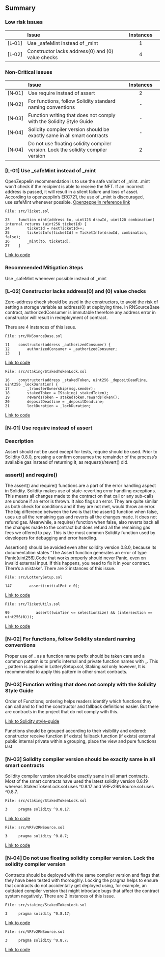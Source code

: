 ## Summary

### Low risk issues
| |Issue|Instances| |
|-|:-|:-:|:-:| 
| [L&#x2011;01] | Use _safeMint instead of _mint | 1 |
| [L&#x2011;02] | Constructor lacks address(0) and (0) value checks | 4 |

### Non-Critical issues
| |Issue|Instances| |
|-|:-|:-:|:-:| 
| [N&#x2011;01] | Use require instead of assert | 2 |
| [N&#x2011;02] | For functions, follow Solidity standard naming conventions | - |
| [N&#x2011;03] | Function writing that does not comply with the Solidity Style Guide | - |
| [N&#x2011;04] | Solidity compiler version should be exactly same in all smart contracts | - |
| [N&#x2011;04] | Do not use floating solidity compiler version. Lock the solidity compiler version | 2 |


### [L&#x2011;01]  Use _safeMint instead of _mint 
OpenZeppelin recommendation is to use the safe variant of _mint.
.mint won’t check if the recipient is able to receive the NFT. If an incorrect address is passed, it will result in a silent failure and loss of asset.
According to openzepplin’s ERC721, the use of _mint is discouraged, use safeMint whenever possible.
[Openzeppelin reference link](https://docs.openzeppelin.com/contracts/3.x/api/token/erc721#ERC721-_safeMint-address-uint256-bytes-)

```solidity
File: src/Ticket.sol

23    function mint(address to, uint128 drawId, uint120 combination) internal returns (uint256 ticketId) {
24        ticketId = nextTicketId++;
25        ticketsInfo[ticketId] = TicketInfo(drawId, combination, false);
26        _mint(to, ticketId);
27    }
```
[Link to code](https://github.com/code-423n4/2023-03-wenwin/blob/91b89482aaedf8b8feb73c771d11c257eed997e8/src/Ticket.sol#L23-L27)

### Recommended Mitigation Steps
Use _safeMint whenever possible instead of _mint

### [L&#x2011;02]  Constructor lacks address(0) and (0) value checks
Zero-address check should be used in the constructors, to avoid the risk of setting a storage variable as address(0) at deploying time. In RNSourceBase contract, authorizedConsumer is immutable therefore any address error in constructor will result in redeployment of contract.

There are 4 instances of this issue.

```solidity
File: src/RNSourceBase.sol

11    constructor(address _authorizedConsumer) {
12        authorizedConsumer = _authorizedConsumer;
13    }
```
[Link to code](https://github.com/code-423n4/2023-03-wenwin/blob/91b89482aaedf8b8feb73c771d11c257eed997e8/src/RNSourceBase.sol#L11-L13)

```solidity
File: src/staking/StakedTokenLock.sol

16    constructor(address _stakedToken, uint256 _depositDeadline, uint256 _lockDuration) {
17        _transferOwnership(msg.sender);
18        stakedToken = IStaking(_stakedToken);
19        rewardsToken = stakedToken.rewardsToken();
20        depositDeadline = _depositDeadline;
21        lockDuration = _lockDuration;
```
[Link to code](https://github.com/code-423n4/2023-03-wenwin/blob/91b89482aaedf8b8feb73c771d11c257eed997e8/src/staking/StakedTokenLock.sol#L16-L21)

### [N&#x2011;01]  Use require instead of assert 
### Description
Assert should not be used except for tests, require should be used.
Prior to Solidity 0.8.0, pressing a confirm consumes the remainder of the process’s available gas instead of returning it, as request()/revert() did.

### assert() and require()
The assert() and require() functions are a part of the error handling aspect in Solidity. Solidity makes use of state-reverting error handling exceptions. This means all changes made to the contract on that call or any sub-calls are undone if an error is thrown. It also flags an error.
They are quite similar as both check for conditions and if they are not met, would throw an error.
The big difference between the two is that the assert() function when false, uses up all the remaining gas and reverts all the changes made. It does not refund gas. 
Meanwhile, a require() function when false, also reverts back all the changes made to the contract but does refund all the remaining gas fees we offered to pay. This is the most common Solidity function used by developers for debugging and error handling.

Assertion() should be avoided even after solidity version 0.8.0, because its documentation states “The Assert function generates an error of type Panic(uint256).Code that works properly should never Panic, even on invalid external input. If this happens, you need to fix it in your contract. There’s a mistake”.
There are 2 instances of this issue.

```solidity
File: src/LotterySetup.sol

147        assert(initialPot > 0);
```
[Link to code](https://github.com/code-423n4/2023-03-wenwin/blob/91b89482aaedf8b8feb73c771d11c257eed997e8/src/LotterySetup.sol#L147)

```solidity
File: src/TicketUtils.sol

99            assert((winTier <= selectionSize) && (intersection == uint256(0)));
```
[Link to code](https://github.com/code-423n4/2023-03-wenwin/blob/91b89482aaedf8b8feb73c771d11c257eed997e8/src/TicketUtils.sol#L99)

### [N&#x2011;02]  For functions, follow Solidity standard naming conventions
Proper use of _ as a function name prefix should be taken care and a common pattern is to prefix internal and private function names with _.
This _ pattern is applied in LotterySetup.sol, Staking.sol only however, It is recommended to apply this pattern in other smart contracts.

### [N&#x2011;03]  Function writing that does not comply with the Solidity Style Guide
Order of Functions; ordering helps readers identify which functions they can call and to find the constructor and fallback definitions easier. But there are contracts in the project that do not comply with this.

[Link to Solidity style-guide](https://docs.soliditylang.org/en/v0.8.17/style-guide.html)

Functions should be grouped according to their visibility and ordered:
constructor
receive function (if exists)
fallback function (if exists)
external
public
internal
private
within a grouping, place the view and pure functions last

### [N&#x2011;03]  Solidity compiler version should be exactly same in all smart contracts
Solidity compiler version should be exactly same in all smart contracts. Most of the smart contracts have used the latest solidity version 0.8.19 whereas StakedTokenLock.sol uses ^0.8.17 and VRFv2RNSource.sol uses ^0.8.7.

```solidity
File: src/staking/StakedTokenLock.sol

3     pragma solidity ^0.8.17;
```
[Link to code](https://github.com/code-423n4/2023-03-wenwin/blob/91b89482aaedf8b8feb73c771d11c257eed997e8/src/staking/StakedTokenLock.sol#L3)

```solidity
File: src/VRFv2RNSource.sol

3     pragma solidity ^0.8.7;
```
[Link to code](https://github.com/code-423n4/2023-03-wenwin/blob/91b89482aaedf8b8feb73c771d11c257eed997e8/src/VRFv2RNSource.sol#L3)

### [N&#x2011;04]  Do not use floating solidity compiler version. Lock the solidity compiler version
Contracts should be deployed with the same compiler version and flags that they have been tested with thoroughly. Locking the pragma helps to ensure that contracts do not accidentally get deployed using, for example, an outdated compiler version that might introduce bugs that affect the contract system negatively.
There are 2 instances of this issue.

```solidity
File: src/staking/StakedTokenLock.sol

3     pragma solidity ^0.8.17;
```
[Link to code](https://github.com/code-423n4/2023-03-wenwin/blob/91b89482aaedf8b8feb73c771d11c257eed997e8/src/staking/StakedTokenLock.sol#L3)

```solidity
File: src/VRFv2RNSource.sol

3     pragma solidity ^0.8.7;
```
[Link to code](https://github.com/code-423n4/2023-03-wenwin/blob/91b89482aaedf8b8feb73c771d11c257eed997e8/src/VRFv2RNSource.sol#L3)
